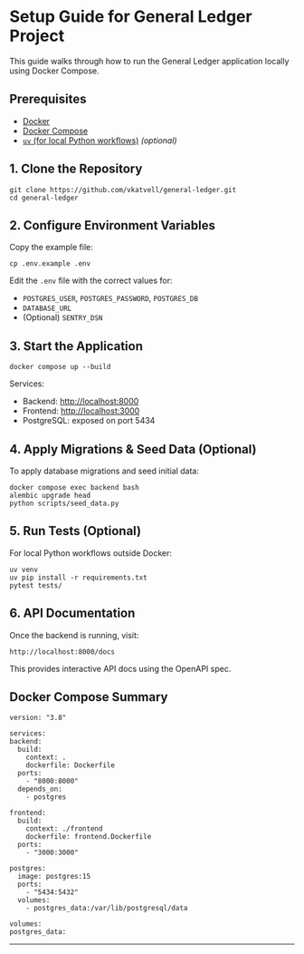 # Setup Guide for General Ledger Project
  
  This guide walks through how to run the General Ledger application locally using Docker Compose.  

## Prerequisites
- [Docker](https://www.docker.com/)
- [Docker Compose](https://docs.docker.com/compose/)
- [`uv` (for local Python workflows)](https://github.com/astral-sh/uv) *(optional)*
  
## 1. Clone the Repository
  
  ```
  git clone https://github.com/vkatvell/general-ledger.git
  cd general-ledger
  ```
  
## 2. Configure Environment Variables
  
  Copy the example file:  
  
  ```
  cp .env.example .env
  ```
  
  Edit the `.env` file with the correct values for:  
- `POSTGRES_USER`, `POSTGRES_PASSWORD`, `POSTGRES_DB`
- `DATABASE_URL`
- (Optional) `SENTRY_DSN`
  
## 3. Start the Application
  
  ```
  docker compose up --build
  ```
  
  Services:  
- Backend: [http://localhost:8000](http://localhost:8000)
- Frontend: [http://localhost:3000](http://localhost:3000)
- PostgreSQL: exposed on port 5434
  
## 4. Apply Migrations & Seed Data (Optional)
  
  To apply database migrations and seed initial data:  
  
  ```
  docker compose exec backend bash
  alembic upgrade head
  python scripts/seed_data.py
  ```
  
## 5. Run Tests (Optional)
  
  For local Python workflows outside Docker:  
  
  ```
  uv venv
  uv pip install -r requirements.txt
  pytest tests/
  ```
  
## 6. API Documentation
  
  Once the backend is running, visit:  
  
  ```
  http://localhost:8000/docs
  ```
  
  This provides interactive API docs using the OpenAPI spec.  
  
## Docker Compose Summary
  
  ```
  version: "3.8"
  
  services:
  backend:
    build:
      context: .
      dockerfile: Dockerfile
    ports:
      - "8000:8000"
    depends_on:
      - postgres
  
  frontend:
    build:
      context: ./frontend
      dockerfile: frontend.Dockerfile
    ports:
      - "3000:3000"
  
  postgres:
    image: postgres:15
    ports:
      - "5434:5432"
    volumes:
      - postgres_data:/var/lib/postgresql/data
  
  volumes:
  postgres_data:
  ```
  
---
